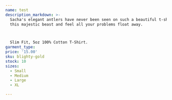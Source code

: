 ```yaml
---
name: test
description_markdown: >-
  Sacha's elegant antlers have never been seen on such a beautiful t-shirt. Wear
  this majestic beast and feel all your problems float away.



  Slim Fit, 5oz 100% Cotton T-Shirt.
garment_type:
price: '15.00'
sku: blighty-gold
stock: 10
sizes:
  - Small
  - Medium
  - Large
  - XL

---
```

